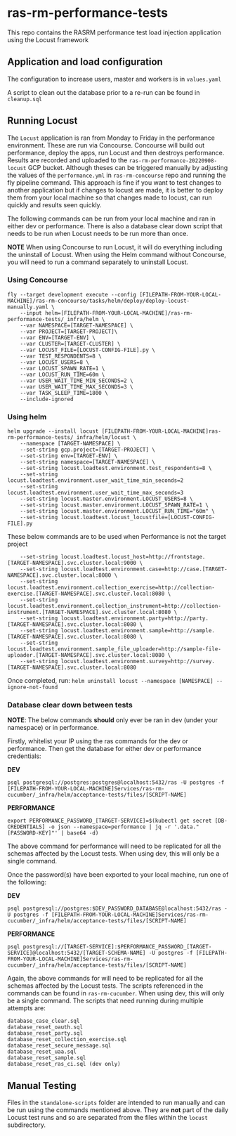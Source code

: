 # ras-rm-performance-tests

This repo contains the RASRM performance test load injection application using the Locust framework

## Application and load configuration

The configuration to increase users, master and workers is in `values.yaml`

A script to clean out the database prior to a re-run can be found in `cleanup.sql`

## Running Locust

The `Locust` application is ran from Monday to Friday in the performance environment. These are run via Concourse. 
Concourse will build out performance, deploy the apps, run Locust and then destroys performance. 
Results are recorded and uploaded to the `ras-rm-performance-20220908-locust` GCP bucket. Although theses can be triggered manually 
by adjusting the values of the `performance.yml` in `ras-rm-concourse` repo and running the fly pipeline command. This
approach is fine if you want to test changes to another application but if changes to locust are made, it is better to
deploy them from your local machine so that changes made to locust, can run quickly and results seen quickly.

The following commands can be run from your local machine and ran in either dev or performance. There is also a database
clear down script that needs to be run when Locust needs to be run more than once.

**NOTE**
When using Concourse to run Locust, it will do everything including the uninstall of Locust. When using the Helm command
without Concourse, you will need to run a command separately to uninstall Locust.

### Using Concourse

```
fly --target development execute --config [FILEPATH-FROM-YOUR-LOCAL-MACHINE]/ras-rm-concourse/tasks/helm/deploy/deploy-locust-manually.yaml \
    --input helm=[FILEPATH-FROM-YOUR-LOCAL-MACHINE]/ras-rm-performance-tests/_infra/helm \
    --var NAMESPACE=[TARGET-NAMESPACE] \
    --var PROJECT=[TARGET-PROJECT]\
    --var ENV=[TARGET-ENV] \
    --var CLUSTER=[TARGET-CLUSTER] \
    --var LOCUST_FILE=[LOCUST-CONFIG-FILE].py \
    --var TEST_RESPONDENTS=8 \
    --var LOCUST_USERS=8 \
    --var LOCUST_SPAWN_RATE=1 \
    --var LOCUST_RUN_TIME=60m \
    --var USER_WAIT_TIME_MIN_SECONDS=2 \
    --var USER_WAIT_TIME_MAX_SECONDS=3 \
    --var TASK_SLEEP_TIME=1800 \
    --include-ignored
   ```

### Using helm

```
helm upgrade --install locust [FILEPATH-FROM-YOUR-LOCAL-MACHINE]ras-rm-performance-tests/_infra/helm/locust \
    --namespace [TARGET-NAMESPACE] \
    --set-string gcp.project=[TARGET-PROJECT] \
    --set-string env=[TARGET-ENV] \
    --set-string namespace=[TARGET-NAMESPACE] \
    --set-string locust.loadtest.environment.test_respondents=8 \
    --set-string locust.loadtest.environment.user_wait_time_min_seconds=2
    --set-string locust.loadtest.environment.user_wait_time_max_seconds=3
    --set-string locust.master.environment.LOCUST_USERS=8 \
    --set-string locust.master.environment.LOCUST_SPAWN_RATE=1 \
    --set-string locust.master.environment.LOCUST_RUN_TIME="60m" \
    --set-string locust.loadtest.locust_locustfile=[LOCUST-CONFIG-FILE].py
```

These below commands are to be used when Performance is not the target project

```
    --set-string locust.loadtest.locust_host=http://frontstage.[TARGET-NAMESPACE].svc.cluster.local:9000 \
    --set-string locust.loadtest.environment.case=http://case.[TARGET-NAMESPACE].svc.cluster.local:8080 \
    --set-string locust.loadtest.environment.collection_exercise=http://collection-exercise.[TARGET-NAMESPACE].svc.cluster.local:8080 \
    --set-string locust.loadtest.environment.collection_instrument=http://collection-instrument.[TARGET-NAMESPACE].svc.cluster.local:8080 \
    --set-string locust.loadtest.environment.party=http://party.[TARGET-NAMESPACE].svc.cluster.local:8080 \
    --set-string locust.loadtest.environment.sample=http://sample.[TARGET-NAMESPACE].svc.cluster.local:8080 \
    --set-string locust.loadtest.environment.sample_file_uploader=http://sample-file-uploader.[TARGET-NAMESPACE].svc.cluster.local:8080 \
    --set-string locust.loadtest.environment.survey=http://survey.[TARGET-NAMESPACE].svc.cluster.local:8080
```

Once completed, run:
`helm uninstall locust --namespace [NAMESPACE] --ignore-not-found`

### Database clear down between tests

**NOTE**: The below commands **should** only ever be ran in dev (under your namespace) or in performance.

Firstly, whitelist your IP using the ras commands for the dev or performance. Then get the database for either dev or 
performance credentials:

**DEV**

`psql postgresql://postgres:postgres@localhost:5432/ras -U postgres -f [FILEPATH-FROM-YOUR-LOCAL-MACHINE]Services/ras-rm-cucumber/_infra/helm/acceptance-tests/files/[SCRIPT-NAME]`

**PERFORMANCE**

`export PERFORMANCE_PASSWORD_[TARGET-SERVICE]=$(kubectl get secret [DB-CREDENTIALS] -o json --namespace=performance | jq -r '.data."[PASSWORD-KEY]"' | base64 -d)`

The above command for performance will need to be replicated for all the schemas affected by the Locust tests. When 
using dev, this will only be a single command.

Once the password(s) have been exported to your local machine, run one of the following:

**DEV**

`psql postgresql://postgres:$DEV_PASSWORD_DATABASE@localhost:5432/ras -U postgres -f [FILEPATH-FROM-YOUR-LOCAL-MACHINE]Services/ras-rm-cucumber/_infra/helm/acceptance-tests/files/[SCRIPT-NAME]`

**PERFORMANCE**

`psql postgresql://[TARGET-SERVICE]:$PERFORMANCE_PASSWORD_[TARGET-SERVICE]@localhost:5432/[TARGET-SCHEMA-NAME] -U postgres -f [FILEPATH-FROM-YOUR-LOCAL-MACHINE]Services/ras-rm-cucumber/_infra/helm/acceptance-tests/files/[SCRIPT-NAME]`

Again, the above commands for will need to be replicated for all the schemas affected by the Locust tests. The scripts 
referenced in the commands can be found in `ras-rm-cucumber`. When using dev, this will only be a single command. The 
scripts that need running during multiple attempts are:

```
database_case_clear.sql
database_reset_oauth.sql
database_reset_party.sql
database_reset_collection_exercise.sql
database_reset_secure_message.sql
database_reset_uaa.sql
database_reset_sample.sql
database_reset_ras_ci.sql (dev only)
```

## Manual Testing

Files in the `standalone-scripts` folder are intended to run manually and can be run using the commands mentioned above. 
They are **not** part of the daily Locust test runs and so are separated from the files within the `locust` subdirectory.